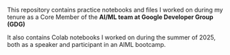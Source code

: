 This repository contains practice notebooks and files I worked on during my tenure as a Core Member of the **AI/ML team at Google Developer Group (GDG)**

It also contains Colab notebooks I worked on during the summer of 2025, both as a speaker and participant in an AIML bootcamp.
